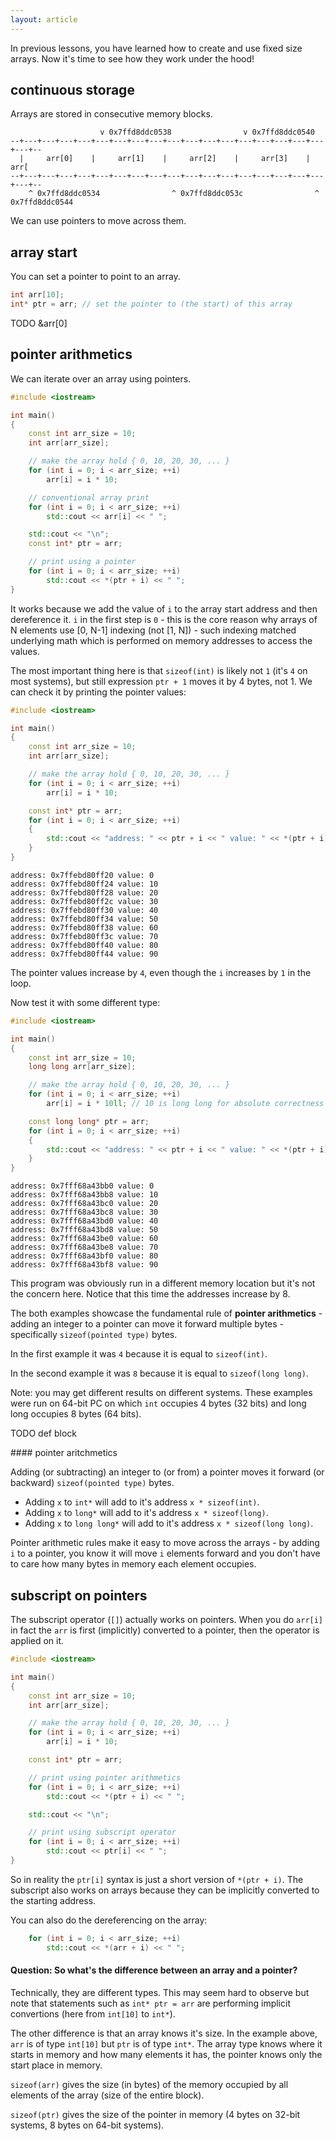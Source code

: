 ```yaml
---
layout: article
---
```


In previous lessons, you have learned how to create and use fixed size arrays. Now it's time to see how they work under the hood!

## continuous storage

Arrays are stored in consecutive memory blocks.

```
                    v 0x7ffd8ddc0538                v 0x7ffd8ddc0540
--+---+---+---+---+---+---+---+---+---+---+---+---+---+---+---+---+---+---+--
  |     arr[0]    |     arr[1]    |     arr[2]    |     arr[3]    |     arr[    
--+---+---+---+---+---+---+---+---+---+---+---+---+---+---+---+---+---+---+--
    ^ 0x7ffd8ddc0534                ^ 0x7ffd8ddc053c                ^ 0x7ffd8ddc0544
```

We can use pointers to move across them.

## array start

You can set a pointer to point to an array.

```c++
int arr[10];
int* ptr = arr; // set the pointer to (the start) of this array
```

TODO &arr[0]

## pointer arithmetics

We can iterate over an array using pointers.

```c++
#include <iostream>

int main()
{
    const int arr_size = 10;
    int arr[arr_size];

    // make the array hold { 0, 10, 20, 30, ... }
    for (int i = 0; i < arr_size; ++i)
        arr[i] = i * 10;

    // conventional array print
    for (int i = 0; i < arr_size; ++i)
        std::cout << arr[i] << " ";

    std::cout << "\n";
    const int* ptr = arr;

    // print using a pointer
    for (int i = 0; i < arr_size; ++i)
        std::cout << *(ptr + i) << " ";
}
```

It works because we add the value of `i` to the array start address and then dereference it. `i` in the first step is `0` - this is the core reason why arrays of N elements use \[0, N-1\] indexing (not \[1, N\]) - such indexing matched underlying math which is performed on memory addresses to access the values.

The most important thing here is that `sizeof(int)` is likely not `1` (it's `4` on most systems), but still expression `ptr + 1` moves it by 4 bytes, not 1. We can check it by printing the pointer values:

```c++
#include <iostream>

int main()
{
    const int arr_size = 10;
    int arr[arr_size];

    // make the array hold { 0, 10, 20, 30, ... }
    for (int i = 0; i < arr_size; ++i)
        arr[i] = i * 10;

    const int* ptr = arr;
    for (int i = 0; i < arr_size; ++i)
    {
        std::cout << "address: " << ptr + i << " value: " << *(ptr + i) << "\n";
    }
}
```

~~~
address: 0x7ffebd80ff20 value: 0
address: 0x7ffebd80ff24 value: 10
address: 0x7ffebd80ff28 value: 20
address: 0x7ffebd80ff2c value: 30
address: 0x7ffebd80ff30 value: 40
address: 0x7ffebd80ff34 value: 50
address: 0x7ffebd80ff38 value: 60
address: 0x7ffebd80ff3c value: 70
address: 0x7ffebd80ff40 value: 80
address: 0x7ffebd80ff44 value: 90
~~~

The pointer values increase by `4`, even though the `i` increases by `1` in the loop.

Now test it with some different type:

```c++
#include <iostream>

int main()
{
    const int arr_size = 10;
    long long arr[arr_size];

    // make the array hold { 0, 10, 20, 30, ... }
    for (int i = 0; i < arr_size; ++i)
        arr[i] = i * 10ll; // 10 is long long for absolute correctness

    const long long* ptr = arr;
    for (int i = 0; i < arr_size; ++i)
    {
        std::cout << "address: " << ptr + i << " value: " << *(ptr + i) << "\n";
    }
}
```

```
address: 0x7fff68a43bb0 value: 0
address: 0x7fff68a43bb8 value: 10
address: 0x7fff68a43bc0 value: 20
address: 0x7fff68a43bc8 value: 30
address: 0x7fff68a43bd0 value: 40
address: 0x7fff68a43bd8 value: 50
address: 0x7fff68a43be0 value: 60
address: 0x7fff68a43be8 value: 70
address: 0x7fff68a43bf0 value: 80
address: 0x7fff68a43bf8 value: 90
```

This program was obviously run in a different memory location but it's not the concern here. Notice that this time the addresses increase by 8.

The both examples showcase the fundamental rule of **pointer arithmetics** - adding an integer to a pointer can move it forward multiple bytes - specifically `sizeof(pointed type)` bytes.

In the first example it was `4` because it is equal to `sizeof(int)`.

In the second example it was `8` because it is equal to `sizeof(long long)`.

Note: you may get different results on different systems. These examples were run on 64-bit PC on which `int` occupies 4 bytes (32 bits) and long long occupies 8 bytes (64 bits).

TODO def block

<div class="note success">
#### pointer aritchmetics

Adding (or subtracting) an integer to (or from) a pointer moves it forward (or backward) `sizeof(pointed type)` bytes.

- Adding `x` to `int*` will add to it's address `x * sizeof(int)`.
- Adding `x` to `long*` will add to it's address `x * sizeof(long)`.
- Adding `x` to `long long*` will add to it's address `x * sizeof(long long)`.
</div>

Pointer arithmetic rules make it easy to move across the arrays - by adding `i` to a pointer, you know it will move `i` elements forward and you don't have to care how many bytes in memory each element occupies.

## subscript on pointers

The subscript operator (`[]`) actually works on pointers. When you do `arr[i]` in fact the `arr` is first (implicitly) converted to a pointer, then the operator is applied on it.

```c++
#include <iostream>

int main()
{
    const int arr_size = 10;
    int arr[arr_size];

    // make the array hold { 0, 10, 20, 30, ... }
    for (int i = 0; i < arr_size; ++i)
        arr[i] = i * 10;

    const int* ptr = arr;

    // print using pointer arithmetics
    for (int i = 0; i < arr_size; ++i)
        std::cout << *(ptr + i) << " ";

    std::cout << "\n";

    // print using subscript operator
    for (int i = 0; i < arr_size; ++i)
        std::cout << ptr[i] << " ";
}
```

So in reality the `ptr[i]` syntax is just a short version of `*(ptr + i)`. The subscript also works on arrays because they can be implicitly converted to the starting address.

You can also do the dereferencing on the array:

```c++
    for (int i = 0; i < arr_size; ++i)
        std::cout << *(arr + i) << " ";
```

#### Question: So what's the difference between an array and a pointer?

Technically, they are different types. This may seem hard to observe but note that statements such as `int* ptr = arr` are performing implicit convertions (here from `int[10]` to `int*`).

The other difference is that an array knows it's size. In the example above, `arr` is of type `int[10]` but `ptr` is of type `int*`. The array type knows where it starts in memory and how many elements it has, the pointer knows only the start place in memory.

`sizeof(arr)` gives the size (in bytes) of the memory occupied by all elements of the array (size of the entire block).

`sizeof(ptr)` gives the size of the pointer in memory (4 bytes on 32-bit systems, 8 bytes on 64-bit systems).

